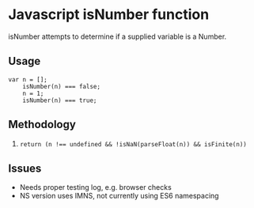 # Javascript isNumber function
isNumber attempts to determine if a supplied variable is a Number.
## Usage
```
var n = [];
    isNumber(n) === false;
    n = 1;
    isNumber(n) === true;
```

## Methodology

1. `return (n !== undefined && !isNaN(parseFloat(n)) && isFinite(n))`

## Issues

* Needs proper testing log, e.g. browser checks
* NS version uses IMNS, not currently using ES6 namespacing
